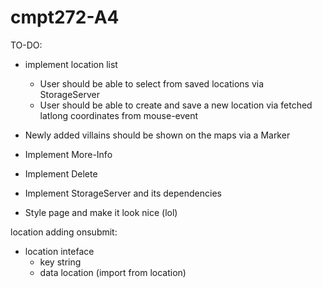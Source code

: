 # cmpt272-A4
 
TO-DO:

- implement location list
    - User should be able to select from saved locations via StorageServer
    - User should be able to create and save a new location via fetched latlong coordinates from mouse-event

- Newly added villains should be shown on the maps via a Marker
- Implement More-Info
- Implement Delete
- Implement StorageServer and its dependencies
- Style page and make it look nice (lol)


location adding onsubmit:
- location inteface
    - key string
    - data location (import from location)